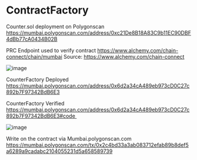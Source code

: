 # ContractFactory

Counter.sol deployment on Polygonscan
https://mumbai.polygonscan.com/address/0xc21De8B18A83C9b11EC90DBF4dBb77cA0434B02B 



PRC Endpoint used to verify contract
https://www.alchemy.com/chain-connect/chain/mumbai
Source: https://www.alchemy.com/chain-connect 

![image](https://github.com/crypto12345678910/Contract-Factory/assets/143939441/3ffdf242-c746-4fa5-bd23-377563459a31)

 
CounterFactory Deployed
https://mumbai.polygonscan.com/address/0x6d2a34cA489eb973cD0C27c892b7F97342BdB6E3

CounterFactory Verified
https://mumbai.polygonscan.com/address/0x6d2a34cA489eb973cD0C27c892b7F97342BdB6E3#code 

![image](https://github.com/crypto12345678910/Contract-Factory/assets/143939441/7ec36d67-4361-4bf1-ac27-340558b9827b)


Write on the contract via Mumbai.polygonscan.com
https://mumbai.polygonscan.com/tx/0x2c4bd33a3ab083712efab89b8def5a6289a9cadabc2104055231d5a658589739
